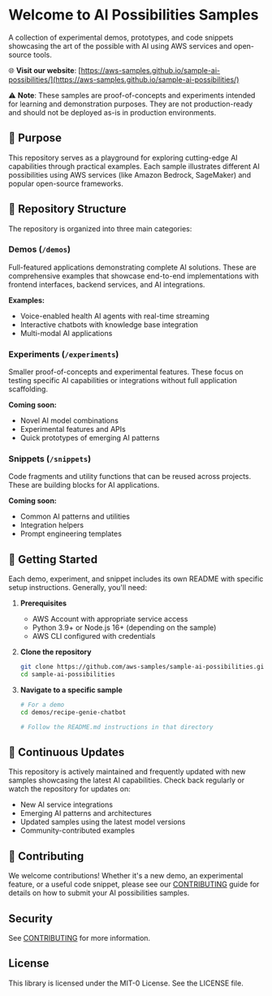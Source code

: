 # Welcome to AI Possibilities Samples

A collection of experimental demos, prototypes, and code snippets showcasing the art of the possible with AI using AWS services and open-source tools.

🌐 **Visit our website**: [https://aws-samples.github.io/sample-ai-possibilities/](https://aws-samples.github.io/sample-ai-possibilities/)

⚠️ **Note**: These samples are proof-of-concepts and experiments intended for learning and demonstration purposes. They are not production-ready and should not be deployed as-is in production environments.

## 🎯 Purpose

This repository serves as a playground for exploring cutting-edge AI capabilities through practical examples. Each sample illustrates different AI possibilities using AWS services (like Amazon Bedrock, SageMaker) and popular open-source frameworks.

## 📁 Repository Structure

The repository is organized into three main categories:

### **Demos** (`/demos`)
Full-featured applications demonstrating complete AI solutions. These are comprehensive examples that showcase end-to-end implementations with frontend interfaces, backend services, and AI integrations.

**Examples:**
- Voice-enabled health AI agents with real-time streaming
- Interactive chatbots with knowledge base integration
- Multi-modal AI applications

### **Experiments** (`/experiments`)
Smaller proof-of-concepts and experimental features. These focus on testing specific AI capabilities or integrations without full application scaffolding.

**Coming soon:**
- Novel AI model combinations
- Experimental features and APIs
- Quick prototypes of emerging AI patterns

### **Snippets** (`/snippets`)
Code fragments and utility functions that can be reused across projects. These are building blocks for AI applications.

**Coming soon:**
- Common AI patterns and utilities
- Integration helpers
- Prompt engineering templates

## 🚀 Getting Started

Each demo, experiment, and snippet includes its own README with specific setup instructions. Generally, you'll need:

1. **Prerequisites**
   - AWS Account with appropriate service access
   - Python 3.9+ or Node.js 16+ (depending on the sample)
   - AWS CLI configured with credentials

2. **Clone the repository**
   ```bash
   git clone https://github.com/aws-samples/sample-ai-possibilities.git
   cd sample-ai-possibilities
   ```

3. **Navigate to a specific sample**
   ```bash
   # For a demo
   cd demos/recipe-genie-chatbot
   
   # Follow the README.md instructions in that directory
   ```

## 🔄 Continuous Updates

This repository is actively maintained and frequently updated with new samples showcasing the latest AI capabilities. Check back regularly or watch the repository for updates on:

- New AI service integrations
- Emerging AI patterns and architectures
- Updated samples using the latest model versions
- Community-contributed examples

## 🤝 Contributing

We welcome contributions! Whether it's a new demo, an experimental feature, or a useful code snippet, please see our [CONTRIBUTING](CONTRIBUTING.md) guide for details on how to submit your AI possibilities samples.

## Security

See [CONTRIBUTING](CONTRIBUTING.md#security-issue-notifications) for more information.

## License

This library is licensed under the MIT-0 License. See the LICENSE file.

